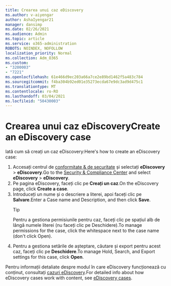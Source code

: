 ```yaml
---
title: Crearea unui caz eDiscovery
ms.author: v-aiyengar
author: AshaIyengar21
manager: dansimp
ms.date: 02/26/2021
ms.audience: Admin
ms.topic: article
ms.service: o365-administration
ROBOTS: NOINDEX, NOFOLLOW
localization_priority: Normal
ms.collection: Adm_O365
ms.custom:
- "3200003"
- "7221"
ms.openlocfilehash: 61e466d9ec203a66a7ce2e89bd1462f5a483c784
ms.sourcegitcommit: f4ba304b92ed01e35273ecda67e9dc3ad9d475c1
ms.translationtype: MT
ms.contentlocale: ro-RO
ms.lasthandoff: 03/04/2021
ms.locfileid: "50430003"
---
```

# <a name="create-an-ediscovery-case"></a><span data-ttu-id="c3405-102">Crearea unui caz eDiscovery</span><span class="sxs-lookup"><span data-stu-id="c3405-102">Create an eDiscovery case</span></span>

<span data-ttu-id="c3405-103">Iată cum să creați un caz eDiscovery:</span><span class="sxs-lookup"><span data-stu-id="c3405-103">Here's how to create an eDiscovery case:</span></span>

1. <span data-ttu-id="c3405-104">Accesați centrul de [conformitate & de securitate](https://go.microsoft.com/fwlink/p/?linkid=2077143) și selectați **eDiscovery**  >  **eDiscovery**.</span><span class="sxs-lookup"><span data-stu-id="c3405-104">Go to the [Security & Compliance Center](https://go.microsoft.com/fwlink/p/?linkid=2077143) and select **eDiscovery** > **eDiscovery**.</span></span>
1. <span data-ttu-id="c3405-105">Pe pagina eDiscovery, faceți clic pe **Creați un caz**.</span><span class="sxs-lookup"><span data-stu-id="c3405-105">On the eDiscovery page, click **Create a case**.</span></span>
1. <span data-ttu-id="c3405-106">Introduceți un nume și o descriere a literei, apoi faceți clic pe **Salvare**.</span><span class="sxs-lookup"><span data-stu-id="c3405-106">Enter a Case name and Description, and then click **Save**.</span></span>
    > [!TIP]
    ><span data-ttu-id="c3405-107">Pentru a gestiona permisiunile pentru caz, faceți clic pe spațiul alb de lângă numele literei (nu faceți clic pe Deschidere).</span><span class="sxs-lookup"><span data-stu-id="c3405-107">To manage permissions for the case, click the whitespace next to the case name (don't click Open).</span></span>
1. <span data-ttu-id="c3405-108">Pentru a gestiona setările de așteptare, căutare și export pentru acest caz, faceți clic pe **Deschidere**.</span><span class="sxs-lookup"><span data-stu-id="c3405-108">To manage Hold, Search, and Export settings for this case, click **Open**.</span></span>

<span data-ttu-id="c3405-109">Pentru informații detaliate despre modul în care eDiscovery funcționează cu conținut, consultați [cazuri eDiscovery](https://go.microsoft.com/fwlink/?linkid=2101589).</span><span class="sxs-lookup"><span data-stu-id="c3405-109">For detailed info about how eDiscovery cases work with content, see [eDiscovery cases](https://go.microsoft.com/fwlink/?linkid=2101589).</span></span>
